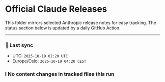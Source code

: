 # Official Claude Releases

This folder mirrors selected Anthropic release notes for easy tracking.
The status section below is updated by a daily GitHub Action.


---

<!-- sync-status:start -->

### 🔄 Last sync
- UTC: `2025-10-19 02:20 UTC`
- Europe/Oslo: `2025-10-19 04:20 CEST`

### ℹ️ No content changes in tracked files this run

<!-- sync-status:end -->



























































